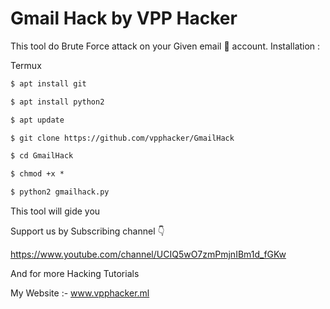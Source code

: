 # Gmail Hack by VPP Hacker

This tool do Brute Force attack on your Given email 📧 account.
Installation :

Termux 

```html
$ apt install git 

$ apt install python2

$ apt update 

$ git clone https://github.com/vpphacker/GmailHack

$ cd GmailHack 

$ chmod +x *

$ python2 gmailhack.py
```

This tool will gide you 


Support us by Subscribing channel 👇

https://www.youtube.com/channel/UCIQ5wO7zmPmjnIBm1d_fGKw

And for more Hacking Tutorials

My Website :- www.vpphacker.ml
